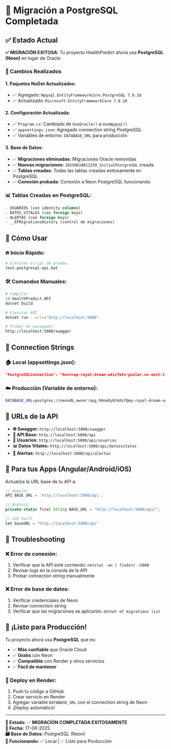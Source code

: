 # 🎉 Migración a PostgreSQL Completada

## ✅ **Estado Actual**

**✅ MIGRACIÓN EXITOSA:** Tu proyecto HealthPredict ahora usa **PostgreSQL (Neon)** en lugar de Oracle.

### **🔧 Cambios Realizados**

#### **1. Paquetes NuGet Actualizados:**
- ✅ Agregado: `Npgsql.EntityFrameworkCore.PostgreSQL 7.0.18`
- ✅ Actualizado: `Microsoft.EntityFrameworkCore 7.0.18`

#### **2. Configuración Actualizada:**
- ✅ `Program.cs`: Cambiado de `UseOracle()` a `UseNpgsql()`
- ✅ `appsettings.json`: Agregado connection string PostgreSQL
- ✅ Variables de entorno: `DATABASE_URL` para producción

#### **3. Base de Datos:**
- ✅ **Migraciones eliminadas:** Migraciones Oracle removidas
- ✅ **Nuevas migraciones:** `20250618012259_InitialPostgreSQL` creada
- ✅ **Tablas creadas:** Todas las tablas creadas exitosamente en PostgreSQL
- ✅ **Conexión probada:** Conexión a Neon PostgreSQL funcionando

### **📊 Tablas Creadas en PostgreSQL:**
```sql
- USUARIOS (con identity columns)
- DATOS_VITALES (con foreign keys)
- ALERTAS (con foreign keys)
- __EFMigrationsHistory (control de migraciones)
```

## 🚀 **Cómo Usar**

### **🔥 Inicio Rápido:**
```bash
# Ejecutar script de prueba
test-postgresql-api.bat
```

### **🛠️ Comandos Manuales:**
```bash
# Compilar
cd HealthPredict.API
dotnet build

# Ejecutar API
dotnet run --urls="http://localhost:5000"

# Probar en navegador
http://localhost:5000/swagger
```

## 🔗 **Connection Strings**

### **🏠 Local (appsettings.json):**
```json
"PostgreSQLConnection": "Host=ep-royal-dream-a4izfmtv-pooler.us-east-1.aws.neon.tech;Database=neondb;Username=neondb_owner;Password=npg_h0oeEy6tmXsf;SSL Mode=Require;Trust Server Certificate=true"
```

### **☁️ Producción (Variable de entorno):**
```bash
DATABASE_URL=postgres://neondb_owner:npg_h0oeEy6tmXsf@ep-royal-dream-a4izfmtv-pooler.us-east-1.aws.neon.tech/neondb?sslmode=require
```

## 📱 **URLs de la API**

- **🌐 Swagger:** `http://localhost:5000/swagger`
- **📡 API Base:** `http://localhost:5000/api`
- **👥 Usuarios:** `http://localhost:5000/api/usuarios`
- **📊 Datos Vitales:** `http://localhost:5000/api/datosvitales`
- **🚨 Alertas:** `http://localhost:5000/api/alertas`

## 🎯 **Para tus Apps (Angular/Android/iOS)**

Actualiza la URL base de tu API a:
```typescript
// Angular
API_BASE_URL = 'http://localhost:5000/api';

// Android
private static final String BASE_URL = "http://localhost:5000/api/";

// iOS Swift
let baseURL = "http://localhost:5000/api"
```

## 🔧 **Troubleshooting**

### **❌ Error de conexión:**
1. Verificar que la API esté corriendo: `netstat -an | findstr :5000`
2. Revisar logs en la consola de la API
3. Probar connection string manualmente

### **❌ Error de base de datos:**
1. Verificar credenciales de Neon
2. Revisar connection string
3. Verificar que las migraciones se aplicaron: `dotnet ef migrations list`

## 🎉 **¡Listo para Producción!**

Tu proyecto ahora usa **PostgreSQL** que es:
- ✅ **Más confiable** que Oracle Cloud
- ✅ **Gratis** con Neon
- ✅ **Compatible** con Render y otros servicios
- ✅ **Fácil de mantener**

### **🚀 Deploy en Render:**
1. Push tu código a GitHub
2. Crear servicio en Render
3. Agregar variable `DATABASE_URL` con el connection string de Neon
4. ¡Deploy automático!

---

**🎯 Estado:** ✅ **MIGRACIÓN COMPLETADA EXITOSAMENTE**  
**📅 Fecha:** 17-06-2025  
**🗃️ Base de Datos:** PostgreSQL (Neon)  
**🔧 Funcionando:** ✅ Local | ✅ Listo para Producción 